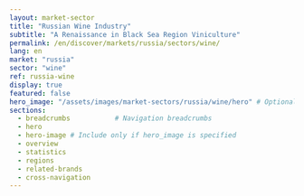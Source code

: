 ```yaml
---
layout: market-sector
title: "Russian Wine Industry"
subtitle: "A Renaissance in Black Sea Region Viniculture"
permalink: /en/discover/markets/russia/sectors/wine/
lang: en
market: "russia"
sector: "wine"
ref: russia-wine
display: true
featured: false
hero_image: "/assets/images/market-sectors/russia/wine/hero" # Optional, omit if not using
sections:
  - breadcrumbs           # Navigation breadcrumbs
  - hero
  - hero-image # Include only if hero_image is specified
  - overview
  - statistics
  - regions
  - related-brands
  - cross-navigation
---
```

